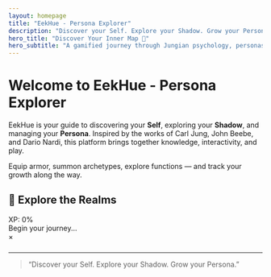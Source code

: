 ```yaml
---
layout: homepage
title: "EekHue - Persona Explorer"
description: "Discover your Self. Explore your Shadow. Grow your Persona."
hero_title: "Discover Your Inner Map 🚀"
hero_subtitle: "A gamified journey through Jungian psychology, personas, and growth."
---
```


# Welcome to EekHue - Persona Explorer

EekHue is your guide to discovering your **Self**, exploring your **Shadow**, and managing your **Persona**. Inspired by the works of Carl Jung, John Beebe, and Dario Nardi, this platform brings together knowledge, interactivity, and play.

Equip armor, summon archetypes, explore functions — and track your growth along the way.

## 🌌 Explore the Realms

<!-- XP Progress Bar -->
<div class="xp-bar-container">
  <div class="xp-bar-fill" id="xpFill"></div>
</div>
<div class="xp-label" id="xpLabel">XP: 0%</div>
<div class="xp-message" id="xpMessage">Begin your journey...</div>


<div class="realm-map">
  <canvas id="starfield"></canvas>

  <div class="realm-node" style="top:40%; left:10%;" data-title="🌀 Self" data-text="Learn about your core cognitive functions and how they shape your unique archetype. Collect your self-card and see how your energy flows." data-img="/assets/images/self.png"></div>

  <div class="realm-node" style="top:20%; left:60%;" data-title="🌑 Shadow" data-text="Understand your shadow states — ignoring, projecting, or integrating. See how your hidden side influences growth." data-img="{{ site.baseurl }}/assets/images/shadow.png"></div>

  <div class="realm-node" style="top:65%; left:30%;" data-title="🛡️ Persona" data-text="Customize your persona through outfits, armor sets, and mythical summons. Personas are your adaptive gear — protection, disguise, or performance." data-img="/assets/images/persona.png"></div>

  <div class="realm-node" style="top:50%; left:75%;" data-title="⚔️ RE:equip" data-text="Upgrade your Self and Persona by leveling functions and balancing traits. A growth system for integration, awareness, and strength." data-img="/assets/images/reequip.png"></div>

  <div class="realm-node" style="top:30%; left:85%;" data-title="🧭 RE:route" data-text="Navigate relationships and connections through an interactive map of neural links. Explore how different archetypes interact, clash, or harmonize." data-img="/assets/images/reroute.png"></div>
</div>

<!-- Popup card -->
<div id="realm-card" class="realm-card-popup">
  <span id="realm-close">&times;</span>
  <h3 id="realm-title"></h3>
  <p id="realm-text"></p>
</div>





---

> “Discover your Self. Explore your Shadow. Grow your Persona.”
